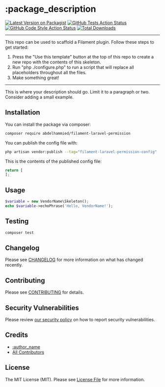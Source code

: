 # :package_description

[![Latest Version on Packagist](https://img.shields.io/packagist/v/abdelhammied/filament-laravel-permission.svg?style=flat-square)](https://packagist.org/packages/abdelhammied/filament-laravel-permission)
[![GitHub Tests Action Status](https://img.shields.io/github/actions/workflow/status/abdelhammied/filament-laravel-permission/run-tests.yml?branch=main&label=tests&style=flat-square)](https://github.com/abdelhammied/filament-laravel-permission/actions?query=workflow%3Arun-tests+branch%3Amain)
[![GitHub Code Style Action Status](https://img.shields.io/github/actions/workflow/status/abdelhammied/filament-laravel-permission/fix-php-code-styling.yml?branch=main&label=code%20style&style=flat-square)](https://github.com/abdelhammied/filament-laravel-permission/actions?query=workflow%3A"Fix+PHP+code+styling"+branch%3Amain)
[![Total Downloads](https://img.shields.io/packagist/dt/abdelhammied/filament-laravel-permission.svg?style=flat-square)](https://packagist.org/packages/abdelhammied/filament-laravel-permission)

<!--delete-->
---
This repo can be used to scaffold a Filament plugin. Follow these steps to get started:

1. Press the "Use this template" button at the top of this repo to create a new repo with the contents of this skeleton.
2. Run "php ./configure.php" to run a script that will replace all placeholders throughout all the files.
3. Make something great!
---
<!--/delete-->

This is where your description should go. Limit it to a paragraph or two. Consider adding a small example.

## Installation

You can install the package via composer:

```bash
composer require abdelhammied/filament-laravel-permission
```

You can publish the config file with:

```bash
php artisan vendor:publish --tag="filament-laravel-permission-config"
```

This is the contents of the published config file:

```php
return [
];
```

## Usage

```php
$variable = new VendorName\Skeleton();
echo $variable->echoPhrase('Hello, VendorName!');
```

## Testing

```bash
composer test
```

## Changelog

Please see [CHANGELOG](CHANGELOG.md) for more information on what has changed recently.

## Contributing

Please see [CONTRIBUTING](.github/CONTRIBUTING.md) for details.

## Security Vulnerabilities

Please review [our security policy](../../security/policy) on how to report security vulnerabilities.

## Credits

- [:author_name](https://github.com/:author_username)
- [All Contributors](../../contributors)

## License

The MIT License (MIT). Please see [License File](LICENSE.md) for more information.
